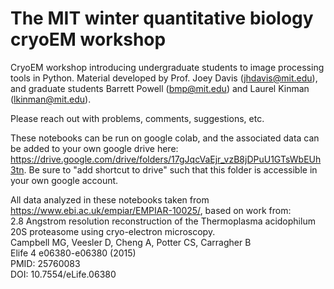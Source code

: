 # The MIT winter quantitative biology cryoEM workshop
CryoEM workshop introducing undergraduate students to image processing tools in Python. Material developed by Prof. Joey Davis (jhdavis@mit.edu), and graduate students Barrett Powell (bmp@mit.edu) and Laurel Kinman (lkinman@mit.edu). 

Please reach out with problems, comments, suggestions, etc.

These notebooks can be run on google colab, and the associated data can be added to your own google drive here: https://drive.google.com/drive/folders/17gJqcVaEjr_vzB8jDPuU1GTsWbEUh3tn. Be sure to "add shortcut to drive" such that this folder is accessible in your own google account.


All data analyzed in these notebooks taken from https://www.ebi.ac.uk/empiar/EMPIAR-10025/, based on work from:<br>
2.8 Angstrom resolution reconstruction of the Thermoplasma acidophilum 20S proteasome using cryo-electron microscopy.<br>
Campbell MG, Veesler D, Cheng A, Potter CS, Carragher B <br>
Elife 4 e06380-e06380 (2015)<br>
PMID: 25760083<br>
DOI: 10.7554/eLife.06380<br>

